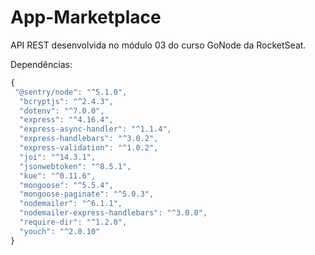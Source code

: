 # App-Marketplace
API REST desenvolvida no módulo 03 do curso GoNode da RocketSeat.

Dependências:

```js
{
 "@sentry/node": "^5.1.0",
  "bcryptjs": "^2.4.3",
  "dotenv": "^7.0.0",
  "express": "^4.16.4",
  "express-async-handler": "^1.1.4",
  "express-handlebars": "^3.0.2",
  "express-validation": "^1.0.2",
  "joi": "^14.3.1",
  "jsonwebtoken": "^8.5.1",
  "kue": "^0.11.6",
  "mongoose": "^5.5.4",
  "mongoose-paginate": "^5.0.3",
  "nodemailer": "^6.1.1",
  "nodemailer-express-handlebars": "^3.0.0",
  "require-dir": "^1.2.0",
  "youch": "^2.0.10"
}
```

